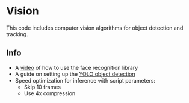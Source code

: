# Vision

This code includes computer vision algorithms for object detection and tracking. 

## Info
  - A [video](https://www.youtube.com/watch?v=5yPeKQzCPdI&list=PLVlbw1IZ2gnswgwYW9jXkEz43f3j7qs25&index=77) of how to use the face recognition library 
  - A guide on setting up the [YOLO object detection](https://docs.ultralytics.com/tasks/detect/) 
  - Speed optimization for inference with script parameters:
    - Skip 10 frames
    - Use 4x compression
